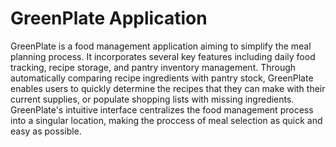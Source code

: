 # GreenPlate Application
GreenPlate is a food management application aiming to simplify the meal planning process. It incorporates several key features including daily food tracking, recipe storage, and pantry inventory management. Through automatically comparing recipe ingredients with pantry stock, GreenPlate enables users to quickly determine the recipes that they can make with their current supplies, or populate shopping lists with missing ingredients. GreenPlate's intuitive interface centralizes the food management process into a singular location, making the proccess of meal selection as quick and easy as possible. 
